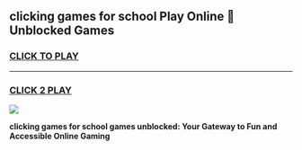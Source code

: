 
## clicking games for school Play Online 👋 Unblocked Games
<h3>
<a href="https://news.freeplayer.one?title=clicking_games_for_school&ref=17GH">CLICK TO PLAY</a></h3>
<hr>

<h3>
<a href="https://news.freeplayer.one?title=clicking_games_for_school&ref=17GH">CLICK 2 PLAY</a>
  
</h3>

<a href="https://news.freeplayer.one?title=clicking_games_for_school&ref=17GH/"><img src="https://clearcache.store/games.png"></a>


**clicking games for school games unblocked: Your Gateway to Fun and Accessible Online Gaming**
